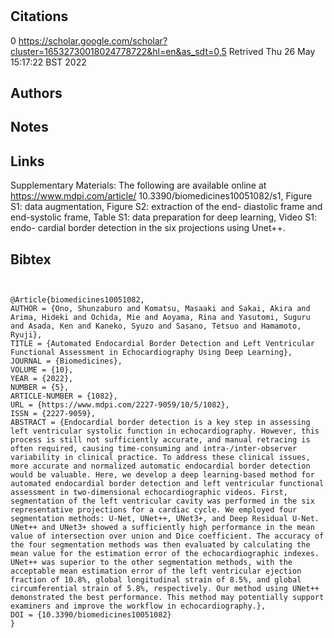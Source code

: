 # 
## Citations

0
https://scholar.google.com/scholar?cluster=16532730018024778722&hl=en&as_sdt=0,5
Retrived
Thu 26 May 15:17:22 BST 2022

## Authors 

## Notes

## Links 

Supplementary Materials: The following are available online at https://www.mdpi.com/article/
10.3390/biomedicines10051082/s1, Figure S1: data augmentation, Figure S2: extraction of the end-
diastolic frame and end-systolic frame, Table S1: data preparation for deep learning, Video S1: endo-
cardial border detection in the six projections using Unet++.



## Bibtex 

```


@Article{biomedicines10051082,
AUTHOR = {Ono, Shunzaburo and Komatsu, Masaaki and Sakai, Akira and Arima, Hideki and Ochida, Mie and Aoyama, Rina and Yasutomi, Suguru and Asada, Ken and Kaneko, Syuzo and Sasano, Tetsuo and Hamamoto, Ryuji},
TITLE = {Automated Endocardial Border Detection and Left Ventricular Functional Assessment in Echocardiography Using Deep Learning},
JOURNAL = {Biomedicines},
VOLUME = {10},
YEAR = {2022},
NUMBER = {5},
ARTICLE-NUMBER = {1082},
URL = {https://www.mdpi.com/2227-9059/10/5/1082},
ISSN = {2227-9059},
ABSTRACT = {Endocardial border detection is a key step in assessing left ventricular systolic function in echocardiography. However, this process is still not sufficiently accurate, and manual retracing is often required, causing time-consuming and intra-/inter-observer variability in clinical practice. To address these clinical issues, more accurate and normalized automatic endocardial border detection would be valuable. Here, we develop a deep learning-based method for automated endocardial border detection and left ventricular functional assessment in two-dimensional echocardiographic videos. First, segmentation of the left ventricular cavity was performed in the six representative projections for a cardiac cycle. We employed four segmentation methods: U-Net, UNet++, UNet3+, and Deep Residual U-Net. UNet++ and UNet3+ showed a sufficiently high performance in the mean value of intersection over union and Dice coefficient. The accuracy of the four segmentation methods was then evaluated by calculating the mean value for the estimation error of the echocardiographic indexes. UNet++ was superior to the other segmentation methods, with the acceptable mean estimation error of the left ventricular ejection fraction of 10.8%, global longitudinal strain of 8.5%, and global circumferential strain of 5.8%, respectively. Our method using UNet++ demonstrated the best performance. This method may potentially support examiners and improve the workflow in echocardiography.},
DOI = {10.3390/biomedicines10051082}
}




```

